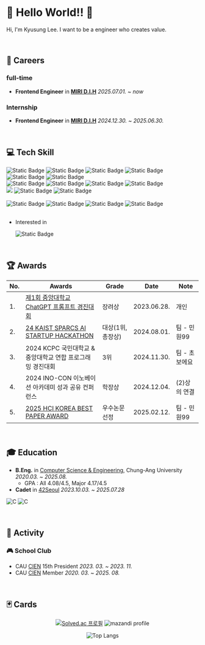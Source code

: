 # 🦔 Hello World!! 🦔
 Hi, I'm Kyusung Lee. I want to be a engineer who creates value.

<br>

## 💼 Careers

### full-time
- **Frontend Engineer** in [**MIRI D.I.H**](https://www.miridih.com/ko/home1) *2025.07.01. ~ now*


### Internship
- **Frontend Engineer** in [**MIRI D.I.H**](https://www.miridih.com/ko/home1) *2024.12.30. ~ 2025.06.30.*
  

<br>

## 💻 Tech Skill
<div>
  <img alt="Static Badge" src="https://img.shields.io/badge/C-%23A8B9CC?style=for-the-badge&logo=C&logoColor=%23FFFFFF">
  <img alt="Static Badge" src="https://img.shields.io/badge/C%2B%2B-%2300599C?style=for-the-badge&logo=C%2B%2B">
  <img alt="Static Badge" src="https://img.shields.io/badge/C%23-239120?style=for-the-badge&logo=c-sharp&logoColor=white">
  <img alt="Static Badge" src="https://img.shields.io/badge/Python-14354C?style=for-the-badge&logo=python&logoColor=white">
  <img alt="Static Badge" src="https://img.shields.io/badge/Java-ED8B00?style=for-the-badge&logo=openjdk&logoColor=white">
  <img alt="Static Badge" src="https://img.shields.io/badge/MySQL-00000F?style=for-the-badge&logo=mysql&logoColor=white">
</div>
<div>
  <img alt="Static Badge" src="https://img.shields.io/badge/Unity-100000?style=for-the-badge&logo=unity&logoColor=white">
  <img alt="Static Badge" src="https://img.shields.io/badge/HTML-239120?style=for-the-badge&logo=html5&logoColor=white">
  <img alt="Static Badge" src="https://img.shields.io/badge/CSS-239120?&style=for-the-badge&logo=css3&logoColor=white">
  <img alt="Static Badge" src="https://img.shields.io/badge/React-20232A?style=for-the-badge&logo=react&logoColor=61DAFB">
</div>

<div>
  <img src="https://img.shields.io/badge/git%20-%23F05032.svg?&style=for-the-badge&logo=git&logoColor=white"/>
  <img alt="Static Badge" src ="https://img.shields.io/badge/vim-019733.svg?&style=for-the-badge&logo=vim&logoColor=white"/>
  <img alt="Static Badge" src ="https://img.shields.io/badge/NeoVim-%2357A143.svg?&style=for-the-badge&logo=neovim&logoColor=white"/>
</div>
<br>
<div>
  <img alt="Static Badge" src="https://img.shields.io/badge/Microsoft_PowerPoint-B7472A?style=for-the-badge&logo=microsoft-powerpoint&logoColor=white">
  <img alt="Static Badge" src="https://img.shields.io/badge/Microsoft_Excel-217346?style=for-the-badge&logo=microsoft-excel&logoColor=white">
  <img alt="Static Badge" src="https://img.shields.io/badge/Microsoft_Word-2B579A?style=for-the-badge&logo=microsoft-word&logoColor=white">
  <img alt="Static Badge" src="https://img.shields.io/badge/Notion-%23000000.svg?style=for-the-badge&logo=notion&logoColor=white">
</div>

<br>

- Interested in

  <img alt="Static Badge" src="https://img.shields.io/badge/Rust-000000?style=for-the-badge&logo=rust&logoColor=white">
<br>

## 🏆 Awards

|No.|Awards|Grade|Date|Note|
|---|---|---|---|---|
| 1. | [제1회 중앙대학교 ChatGPT 프롬프트 경진대회](https://news.cau.ac.kr/cms/FR_CON/BoardView.do?MENU_ID=10&CONTENTS_NO=&SITE_NO=5&BOARD_SEQ=1&BOARD_CATEGORY_NO=&P_TAB_NO=&TAB_NO=&BBS_SEQ=7435) | 장려상 | 2023.06.28. | 개인 |
| 2. | [24 KAIST SPARCS AI STARTUP HACKATHON](https://www.newsis.com/view/NISX20240801_0002835278) | 대상(1위, 총장상) | 2024.08.01. | 팀 - 민원99 |
| 3. | 2024 KCPC 국민대학교 & 중앙대학교 연합 프로그래밍 경진대회 | 3위 | 2024.11.30. | 팀 - 초보에요 |
| 4. | 2024 INO-CON 이노베이션 아카데미 성과 공유 컨퍼런스 | 학장상 | 2024.12.04. | (2)상의 연결 |
| 5. | [2025 HCI KOREA BEST PAPER AWARD](https://cse.cau.ac.kr/sub05/sub0503.php?nmode=view&code=oktomato_bbs05&uid=1300) | 우수논문 선정 | 2025.02.12. | 팀 - 민원99 |

<br>

## 🎓 Education
- **B.Eng.** in [Computer Science & Engineering](https://cse.cau.ac.kr/main.php), Chung-Ang University *2020.03. ~ 2025.08.*
  - GPA : All 4.08/4.5, Major 4.17/4.5
- **Cadet** in [42Seoul](https://42seoul.kr) *2023.10.03. ~ 2025.07.28*
  
![C](https://img.shields.io/badge/Chung--Ang%20Univ.-386FBA?style=flat-square&logo=c&logoColor=white)
![C](https://img.shields.io/badge/42Seoul-000000?style=flat-square&logo=42&logoColor=white)


<br>

## 🍅 Activity
### 🎮 School Club

- CAU [CIEN](https://con.cien.or.kr/) 15th President *2023. 03. ~ 2023. 11.*
- CAU [CIEN](https://con.cien.or.kr/) Member *2020. 03. ~ 2025. 08.*


<br>

## 🃏 Cards
<div align="center">

[![Solved.ac 프로필](http://mazassumnida.wtf/api/v2/generate_badge?boj=tastypotato245)](https://solved.ac/tastypotato245)
![mazandi profile](http://mazandi.herokuapp.com/api?handle=tastypotato245&theme=white)

</div>

<div align="center">

![Top Langs](https://github-readme-stats.vercel.app/api/top-langs/?username=Tastypotato245&layout=compact&theme=onedark)

</div>

